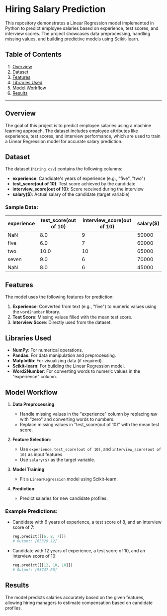 # Hiring Salary Prediction

This repository demonstrates a Linear Regression model implemented in Python to predict employee salaries based on experience, test scores, and interview scores. The project showcases data preprocessing, handling missing values, and building predictive models using Scikit-learn.

## Table of Contents
1. [Overview](#overview)
2. [Dataset](#dataset)
3. [Features](#features)
4. [Libraries Used](#libraries-used)
5. [Model Workflow](#model-workflow)
6. [Results](#results)

---

## Overview
The goal of this project is to predict employee salaries using a machine learning approach. The dataset includes employee attributes like experience, test scores, and interview performance, which are used to train a Linear Regression model for accurate salary prediction.

## Dataset
The dataset (`hiring.csv`) contains the following columns:

- **experience**: Candidate's years of experience (e.g., "five", "two")
- **test_score(out of 10)**: Test score achieved by the candidate
- **interview_score(out of 10)**: Score received during the interview
- **salary($)**: Actual salary of the candidate (target variable)

### Sample Data:
| experience | test_score(out of 10) | interview_score(out of 10) | salary($) |
|------------|-----------------------|----------------------------|-----------|
| NaN        | 8.0                   | 9                          | 50000     |
| five       | 6.0                   | 7                          | 60000     |
| two        | 10.0                  | 10                         | 65000     |
| seven      | 9.0                   | 6                          | 70000     |
| NaN        | 8.0                   | 6                          | 45000     |

## Features
The model uses the following features for prediction:
1. **Experience**: Converted from text (e.g., "five") to numeric values using the `word2number` library.
2. **Test Score**: Missing values filled with the mean test score.
3. **Interview Score**: Directly used from the dataset.

## Libraries Used
- **NumPy**: For numerical operations.
- **Pandas**: For data manipulation and preprocessing.
- **Matplotlib**: For visualizing data (if required).
- **Scikit-learn**: For building the Linear Regression model.
- **Word2Number**: For converting words to numeric values in the "experience" column.

## Model Workflow
1. **Data Preprocessing**:
    - Handle missing values in the "experience" column by replacing `NaN` with "zero" and converting words to numbers.
    - Replace missing values in "test_score(out of 10)" with the mean test score.

2. **Feature Selection**:
    - Use `experience`, `test_score(out of 10)`, and `interview_score(out of 10)` as input features.
    - Use `salary($)` as the target variable.

3. **Model Training**:
    - Fit a `LinearRegression` model using Scikit-learn.

4. **Prediction**:
    - Predict salaries for new candidate profiles.

### Example Predictions:
- Candidate with 6 years of experience, a test score of 8, and an interview score of 7:
  ```python
  reg.predict([[6, 8, 7]])
  # Output: [65329.12]
  ```

- Candidate with 12 years of experience, a test score of 10, and an interview score of 10:
  ```python
  reg.predict([[12, 10, 10]])
  # Output: [93747.80]
  ```

## Results
The model predicts salaries accurately based on the given features, allowing hiring managers to estimate compensation based on candidate profiles.

